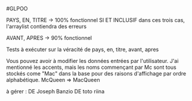 #GLPOO

PAYS, EN, TITRE -> 100% fonctionnel
SI ET INCLUSIF dans ces trois cas, l'arraylist contiendra des erreurs

AVANT, APRES -> 90% fonctionnel

Tests à exécuter sur la véracité de pays, en, titre, avant, apres

Vous pouvez avoir à modifier les données entrées par l'utilisateur. J'ai mentionné les accents, mais les noms commençant par Mc sont tous stockés come "Mac" dans la base pour des raisons d'affichage par ordre alphabétique. McQueen => MacQueen

à gérer :
DE Joseph Banzio DE toto riina